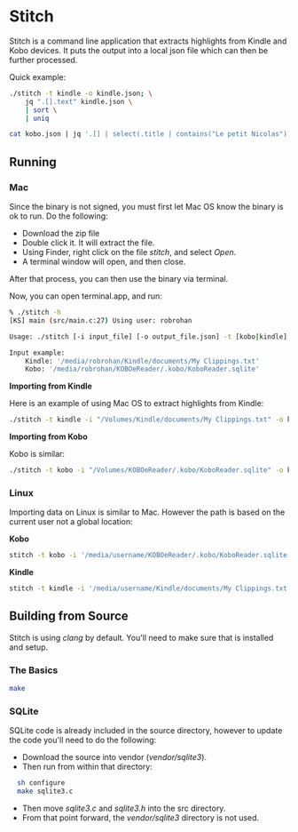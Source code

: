# Stitch

Stitch is a command line application that extracts highlights from Kindle and Kobo devices. It puts the output into
a local json file which can then be further processed.

Quick example:

```bash
./stitch -t kindle -o kindle.json; \
	jq ".[].text" kindle.json \
	| sort \
	| uniq
```

```bash
cat kobo.json | jq '.[] | select(.title | contains("Le petit Nicolas")) | .'
```

## Running

### Mac

Since the binary is not signed, you must first let Mac OS know the binary is ok to run. Do the following:

- Download the zip file
- Double click it. It will extract the file.
- Using Finder, right click on the file _stitch_, and select _Open_.
- A terminal window will open, and then close.

After that process, you can then use the binary via terminal.

Now, you can open terminal.app, and run:

```bash
% ./stitch -h
[KS] main (src/main.c:27) Using user: robrohan

Usage: ./stitch [-i input_file] [-o output_file.json] -t [kobo|kindle]

Input example:
	Kindle: '/media/robrohan/Kindle/documents/My Clippings.txt'
	Kobo: '/media/robrohan/KOBOeReader/.kobo/KoboReader.sqlite'
```

**Importing from Kindle**

Here is an example of using Mac OS to extract highlights from Kindle:

```bash
./stitch -t kindle -i "/Volumes/Kindle/documents/My Clippings.txt" -o kindle.json
```

**Importing from Kobo**

Kobo is similar:

```bash
./stitch -t kobo -i "/Volumes/KOBOeReader/.kobo/KoboReader.sqlite" -o kobo.json
```

### Linux

Importing data on Linux is similar to Mac. However the path is based on the current user not
a global location:

**Kobo**

```bash
stitch -t kobo -i '/media/username/KOBOeReader/.kobo/KoboReader.sqlite' -o kobo.json
```

**Kindle**

```bash
stitch -t kindle -i '/media/username/Kindle/documents/My Clippings.txt' -o kindle.json
```

## Building from Source

Stitch is using _clang_ by default. You'll need to make sure that is installed and setup.

### The Basics

```bash
make
```

### SQLite

SQLite code is already included in the source directory, however to update the code you'll need
to do the following:

- Download the source into vendor (_vendor/sqlite3_).
- Then run from within that directory:
```bash
  sh configure
  make sqlite3.c
```
- Then move _sqlite3.c_ and _sqlite3.h_ into the src directory.
- From that point forward, the _vendor/sqlite3_ directory is not used.

